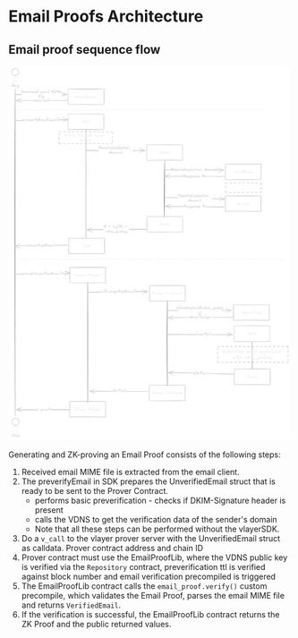 # Email Proofs Architecture

## Email proof sequence flow

![Architecture diagram](../../images/architecture/email-sequence.png)

Generating and ZK-proving an Email Proof consists of the following steps:
1. Received email MIME file is extracted from the email client.
2. The preverifyEmail in SDK prepares the UnverifiedEmail struct that is ready to be sent to the Prover Contract.
    - performs basic preverification - checks if DKIM-Signature header is present
    - calls the VDNS to get the verification data of the sender's domain
    - Note that all these steps can be performed without the vlayerSDK.
3. Do a `v_call` to the vlayer prover server with the UnverifiedEmail struct as calldata. Prover contract address and chain ID
4. Prover contract must use the EmailProofLib, where the VDNS public key is verified via the `Repository` contract, preverification ttl is verified against block number and email verification precompiled is triggered
5. The EmailProofLib contract calls the `email_proof.verify()` custom precompile, which validates the Email Proof, parses the email MIME file and returns `VerifiedEmail`.
6. If the verification is successful, the EmailProofLib contract returns the ZK Proof and the public returned values.